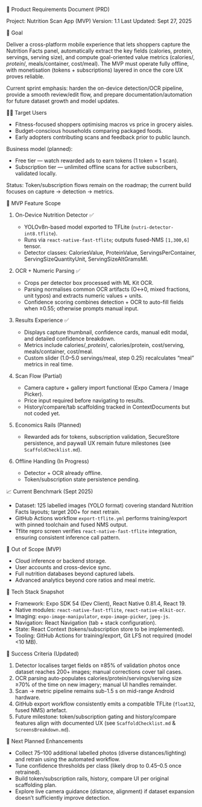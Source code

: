 📄 Product Requirements Document (PRD)

Project: Nutrition Scan App (MVP)
Version: 1.1
Last Updated: Sept 27, 2025

🎯 Goal

Deliver a cross-platform mobile experience that lets shoppers capture the Nutrition Facts panel, automatically extract the key fields (calories, protein, servings, serving size), and compute goal-oriented value metrics (calories/$, protein/$, meals/container, cost/meal). The MVP must operate fully offline, with monetisation (tokens + subscriptions) layered in once the core UX proves reliable.

Current sprint emphasis: harden the on-device detection/OCR pipeline, provide a smooth review/edit flow, and prepare documentation/automation for future dataset growth and model updates.

🧑‍💻 Target Users

- Fitness-focused shoppers optimising macros vs price in grocery aisles.
- Budget-conscious households comparing packaged foods.
- Early adopters contributing scans and feedback prior to public launch.

Business model (planned):
- Free tier — watch rewarded ads to earn tokens (1 token = 1 scan).
- Subscription tier — unlimited offline scans for active subscribers, validated locally.

Status: Token/subscription flows remain on the roadmap; the current build focuses on capture → detection → metrics.

🔑 MVP Feature Scope

1. On-Device Nutrition Detector ✅
   - YOLOv8n-based model exported to TFLite (`nutri-detector-int8.tflite`).
   - Runs via `react-native-fast-tflite`; outputs fused-NMS `[1,300,6]` tensor.
   - Detector classes: CaloriesValue, ProteinValue, ServingsPerContainer, ServingSizeQuantityUnit, ServingSizeAltGramsMl.

2. OCR + Numeric Parsing ✅
   - Crops per detector box processed with ML Kit OCR.
   - Parsing normalises common OCR artifacts (O↔0, mixed fractions, unit typos) and extracts numeric values + units.
   - Confidence scoring combines detection + OCR to auto-fill fields when ≥0.55; otherwise prompts manual input.

3. Results Experience ✅
   - Displays capture thumbnail, confidence cards, manual edit modal, and detailed confidence breakdown.
   - Metrics include calories/$, protein/$, calories/protein, cost/serving, meals/container, cost/meal.
   - Custom slider (1.0–5.0 servings/meal, step 0.25) recalculates “meal” metrics in real time.

4. Scan Flow (Partial)
   - Camera capture + gallery import functional (Expo Camera / Image Picker).
   - Price input required before navigating to results.
   - History/compare/tab scaffolding tracked in ContextDocuments but not coded yet.

5. Economics Rails (Planned)
   - Rewarded ads for tokens, subscription validation, SecureStore persistence, and paywall UX remain future milestones (see `ScaffoldChecklist.md`).

6. Offline Handling (In Progress)
   - Detector + OCR already offline.
   - Token/subscription state persistence pending.

📈 Current Benchmark (Sept 2025)

- Dataset: 125 labelled images (YOLO format) covering standard Nutrition Facts layouts; target 200+ for next retrain.
- GitHub Actions workflow `export-tflite.yml` performs training/export with pinned toolchain and fused NMS output.
- Tflite repro screen verifies `react-native-fast-tflite` integration, ensuring consistent inference call pattern.

🚫 Out of Scope (MVP)

- Cloud inference or backend storage.
- User accounts and cross-device sync.
- Full nutrition databases beyond captured labels.
- Advanced analytics beyond core ratios and meal metric.

📱 Tech Stack Snapshot

- Framework: Expo SDK 54 (Dev Client), React Native 0.81.4, React 19.
- Native modules: `react-native-fast-tflite`, `react-native-mlkit-ocr`.
- Imaging: `expo-image-manipulator`, `expo-image-picker`, `jpeg-js`.
- Navigation: React Navigation (tab + stack configuration).
- State: React Context (tokens/subscription store to be implemented).
- Tooling: GitHub Actions for training/export, Git LFS not required (model <10 MB).

📝 Success Criteria (Updated)

1. Detector localises target fields on ≥85% of validation photos once dataset reaches 200+ images; manual corrections cover tail cases.
2. OCR parsing auto-populates calories/protein/servings/serving size ≥70% of the time on new imagery; manual UI handles remainder.
3. Scan → metric pipeline remains sub-1.5 s on mid-range Android hardware.
4. GitHub export workflow consistently emits a compatible TFLite (`float32`, fused NMS) artefact.
5. Future milestone: token/subscription gating and history/compare features align with documented UX (see `ScaffoldChecklist.md` & `ScreensBreakdown.md`).

📌 Next Planned Enhancements

- Collect 75–100 additional labelled photos (diverse distances/lighting) and retrain using the automated workflow.
- Tune confidence thresholds per class (likely drop to 0.45–0.5 once retrained).
- Build token/subscription rails, history, compare UI per original scaffolding plan.
- Explore live camera guidance (distance, alignment) if dataset expansion doesn’t sufficiently improve detection.